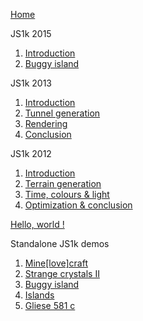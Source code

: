 [Home](/home)

JS1k 2015
  1. [Introduction](/2015/03/js1k-2015-part-1-introduction)
  2. [Buggy island](/2015/04/js1k-2015-part-2-buggy-island)

JS1k 2013
  1. [Introduction](/2013/04/js1k-2013-part-1-introduction)
  2. [Tunnel generation](/2013/04/js1k-2013-part-2-tunnel-generation)
  3. [Rendering](/2013/04/js1k-2013-part-3-rendering)
  4. [Conclusion](/2013/05/js1k-2013-part-4-conclusion)

JS1k 2012
  1. [Introduction](/2012/03/js1k-2012-part-1-introduction)
  2. [Terrain generation](/2012/03/js1k-2012-part-2-terrain-generation)
  3. [Time, colours &amp; light](/2012/03/js1k-2012-part-3-time-colours-and-light)
  4. [Optimization &amp; conclusion](/2012/03/js1k-2012-part-4-optimization-and-conclusion)

[Hello, world !](/2012/03/hello-world)

Standalone JS1k demos
  1. [Mine[love]craft](/js1k/2012-Mine[love]craft)
  2. [Strange crystals II](/js1k/2013-Strange_crystals_II)
  3. [Buggy island](/js1k/2014-Buggy_island)
  4. [Islands](/js1k/2015-Islands)
  5. [Gliese 581 c](/js1k/2016-Gliese_581_c)

